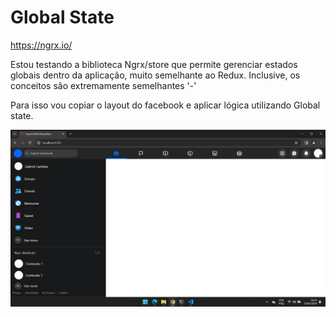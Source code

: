 # Global State

https://ngrx.io/

Estou testando a biblioteca Ngrx/store que permite gerenciar estados globais dentro da aplicação, muito semelhante ao Redux. Inclusive, os conceitos são extremamente semelhantes '-'


Para isso vou copiar o layout do facebook e aplicar lógica utilizando Global state.


![Alt text](image-1.png)

